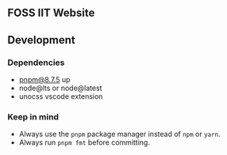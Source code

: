 ## FOSS IIT Website

## Development

### Dependencies

-   pnpm@8.7.5 up
-   node@lts or node@latest
-   unocss vscode extension

### Keep in mind

-   Always use the `pnpm` package manager instead of `npm` or `yarn`.
-   Always run `pnpm fmt` before committing.
